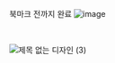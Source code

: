 북마크 전까지 완료
![image](https://github.com/ellycrab/challengeHomework/assets/54714275/9fd0a06a-ba7c-45a3-99a0-9dca14836b6b)

<br>







![제목 없는 디자인 (3)](https://github.com/ellycrab/challengeHomework/assets/54714275/4e96ba2b-aada-46de-a0ef-f2a9fbeffcd0)
